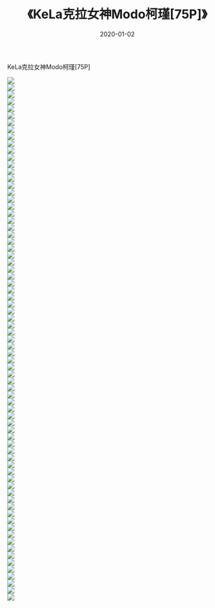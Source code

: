 ﻿---
layout: post
title:  《KeLa克拉女神Modo柯瑾[75P]》
date:   2020-01-02
img: http://pic.660000.xyz/1:/唯美/2020/KeLa克拉女神Modo柯瑾[75P]/000.jpg
categories: [美女, 清纯, 唯美]
---

KeLa克拉女神Modo柯瑾[75P]

  ![](http://pic.660000.xyz/1:/唯美/2020/KeLa克拉女神Modo柯瑾[75P]/001.jpg) <br> ![](http://pic.660000.xyz/1:/唯美/2020/KeLa克拉女神Modo柯瑾[75P]/002.jpg) <br> ![](http://pic.660000.xyz/1:/唯美/2020/KeLa克拉女神Modo柯瑾[75P]/003.jpg) <br> ![](http://pic.660000.xyz/1:/唯美/2020/KeLa克拉女神Modo柯瑾[75P]/004.jpg) <br> ![](http://pic.660000.xyz/1:/唯美/2020/KeLa克拉女神Modo柯瑾[75P]/005.jpg) <br> ![](http://pic.660000.xyz/1:/唯美/2020/KeLa克拉女神Modo柯瑾[75P]/006.jpg) <br> ![](http://pic.660000.xyz/1:/唯美/2020/KeLa克拉女神Modo柯瑾[75P]/007.jpg) <br> ![](http://pic.660000.xyz/1:/唯美/2020/KeLa克拉女神Modo柯瑾[75P]/008.jpg) <br> ![](http://pic.660000.xyz/1:/唯美/2020/KeLa克拉女神Modo柯瑾[75P]/009.jpg) <br> ![](http://pic.660000.xyz/1:/唯美/2020/KeLa克拉女神Modo柯瑾[75P]/010.jpg) <br> ![](http://pic.660000.xyz/1:/唯美/2020/KeLa克拉女神Modo柯瑾[75P]/011.jpg) <br> ![](http://pic.660000.xyz/1:/唯美/2020/KeLa克拉女神Modo柯瑾[75P]/012.jpg) <br> ![](http://pic.660000.xyz/1:/唯美/2020/KeLa克拉女神Modo柯瑾[75P]/013.jpg) <br> ![](http://pic.660000.xyz/1:/唯美/2020/KeLa克拉女神Modo柯瑾[75P]/014.jpg) <br> ![](http://pic.660000.xyz/1:/唯美/2020/KeLa克拉女神Modo柯瑾[75P]/015.jpg) <br> ![](http://pic.660000.xyz/1:/唯美/2020/KeLa克拉女神Modo柯瑾[75P]/016.jpg) <br> ![](http://pic.660000.xyz/1:/唯美/2020/KeLa克拉女神Modo柯瑾[75P]/017.jpg) <br> ![](http://pic.660000.xyz/1:/唯美/2020/KeLa克拉女神Modo柯瑾[75P]/018.jpg) <br> ![](http://pic.660000.xyz/1:/唯美/2020/KeLa克拉女神Modo柯瑾[75P]/019.jpg) <br> ![](http://pic.660000.xyz/1:/唯美/2020/KeLa克拉女神Modo柯瑾[75P]/020.jpg) <br> ![](http://pic.660000.xyz/1:/唯美/2020/KeLa克拉女神Modo柯瑾[75P]/021.jpg) <br> ![](http://pic.660000.xyz/1:/唯美/2020/KeLa克拉女神Modo柯瑾[75P]/022.jpg) <br> ![](http://pic.660000.xyz/1:/唯美/2020/KeLa克拉女神Modo柯瑾[75P]/023.jpg) <br> ![](http://pic.660000.xyz/1:/唯美/2020/KeLa克拉女神Modo柯瑾[75P]/024.jpg) <br> ![](http://pic.660000.xyz/1:/唯美/2020/KeLa克拉女神Modo柯瑾[75P]/025.jpg) <br> ![](http://pic.660000.xyz/1:/唯美/2020/KeLa克拉女神Modo柯瑾[75P]/026.jpg) <br> ![](http://pic.660000.xyz/1:/唯美/2020/KeLa克拉女神Modo柯瑾[75P]/027.jpg) <br> ![](http://pic.660000.xyz/1:/唯美/2020/KeLa克拉女神Modo柯瑾[75P]/028.jpg) <br> ![](http://pic.660000.xyz/1:/唯美/2020/KeLa克拉女神Modo柯瑾[75P]/029.jpg) <br> ![](http://pic.660000.xyz/1:/唯美/2020/KeLa克拉女神Modo柯瑾[75P]/030.jpg) <br> ![](http://pic.660000.xyz/1:/唯美/2020/KeLa克拉女神Modo柯瑾[75P]/031.jpg) <br> ![](http://pic.660000.xyz/1:/唯美/2020/KeLa克拉女神Modo柯瑾[75P]/032.jpg) <br> ![](http://pic.660000.xyz/1:/唯美/2020/KeLa克拉女神Modo柯瑾[75P]/033.jpg) <br> ![](http://pic.660000.xyz/1:/唯美/2020/KeLa克拉女神Modo柯瑾[75P]/034.jpg) <br> ![](http://pic.660000.xyz/1:/唯美/2020/KeLa克拉女神Modo柯瑾[75P]/035.jpg) <br> ![](http://pic.660000.xyz/1:/唯美/2020/KeLa克拉女神Modo柯瑾[75P]/036.jpg) <br> ![](http://pic.660000.xyz/1:/唯美/2020/KeLa克拉女神Modo柯瑾[75P]/037.jpg) <br> ![](http://pic.660000.xyz/1:/唯美/2020/KeLa克拉女神Modo柯瑾[75P]/038.jpg) <br> ![](http://pic.660000.xyz/1:/唯美/2020/KeLa克拉女神Modo柯瑾[75P]/039.jpg) <br> ![](http://pic.660000.xyz/1:/唯美/2020/KeLa克拉女神Modo柯瑾[75P]/040.jpg) <br> ![](http://pic.660000.xyz/1:/唯美/2020/KeLa克拉女神Modo柯瑾[75P]/041.jpg) <br> ![](http://pic.660000.xyz/1:/唯美/2020/KeLa克拉女神Modo柯瑾[75P]/042.jpg) <br> ![](http://pic.660000.xyz/1:/唯美/2020/KeLa克拉女神Modo柯瑾[75P]/043.jpg) <br> ![](http://pic.660000.xyz/1:/唯美/2020/KeLa克拉女神Modo柯瑾[75P]/044.jpg) <br> ![](http://pic.660000.xyz/1:/唯美/2020/KeLa克拉女神Modo柯瑾[75P]/045.jpg) <br> ![](http://pic.660000.xyz/1:/唯美/2020/KeLa克拉女神Modo柯瑾[75P]/046.jpg) <br> ![](http://pic.660000.xyz/1:/唯美/2020/KeLa克拉女神Modo柯瑾[75P]/047.jpg) <br> ![](http://pic.660000.xyz/1:/唯美/2020/KeLa克拉女神Modo柯瑾[75P]/048.jpg) <br> ![](http://pic.660000.xyz/1:/唯美/2020/KeLa克拉女神Modo柯瑾[75P]/049.jpg) <br> ![](http://pic.660000.xyz/1:/唯美/2020/KeLa克拉女神Modo柯瑾[75P]/050.jpg) <br> ![](http://pic.660000.xyz/1:/唯美/2020/KeLa克拉女神Modo柯瑾[75P]/051.jpg) <br> ![](http://pic.660000.xyz/1:/唯美/2020/KeLa克拉女神Modo柯瑾[75P]/052.jpg) <br> ![](http://pic.660000.xyz/1:/唯美/2020/KeLa克拉女神Modo柯瑾[75P]/053.jpg) <br> ![](http://pic.660000.xyz/1:/唯美/2020/KeLa克拉女神Modo柯瑾[75P]/054.jpg) <br> ![](http://pic.660000.xyz/1:/唯美/2020/KeLa克拉女神Modo柯瑾[75P]/055.jpg) <br> ![](http://pic.660000.xyz/1:/唯美/2020/KeLa克拉女神Modo柯瑾[75P]/056.jpg) <br> ![](http://pic.660000.xyz/1:/唯美/2020/KeLa克拉女神Modo柯瑾[75P]/057.jpg) <br> ![](http://pic.660000.xyz/1:/唯美/2020/KeLa克拉女神Modo柯瑾[75P]/058.jpg) <br> ![](http://pic.660000.xyz/1:/唯美/2020/KeLa克拉女神Modo柯瑾[75P]/059.jpg) <br> ![](http://pic.660000.xyz/1:/唯美/2020/KeLa克拉女神Modo柯瑾[75P]/060.jpg) <br> ![](http://pic.660000.xyz/1:/唯美/2020/KeLa克拉女神Modo柯瑾[75P]/061.jpg) <br> ![](http://pic.660000.xyz/1:/唯美/2020/KeLa克拉女神Modo柯瑾[75P]/062.jpg) <br> ![](http://pic.660000.xyz/1:/唯美/2020/KeLa克拉女神Modo柯瑾[75P]/063.jpg) <br> ![](http://pic.660000.xyz/1:/唯美/2020/KeLa克拉女神Modo柯瑾[75P]/064.jpg) <br> ![](http://pic.660000.xyz/1:/唯美/2020/KeLa克拉女神Modo柯瑾[75P]/065.jpg) <br> ![](http://pic.660000.xyz/1:/唯美/2020/KeLa克拉女神Modo柯瑾[75P]/066.jpg) <br> ![](http://pic.660000.xyz/1:/唯美/2020/KeLa克拉女神Modo柯瑾[75P]/067.jpg) <br> ![](http://pic.660000.xyz/1:/唯美/2020/KeLa克拉女神Modo柯瑾[75P]/068.jpg) <br> ![](http://pic.660000.xyz/1:/唯美/2020/KeLa克拉女神Modo柯瑾[75P]/069.jpg) <br> ![](http://pic.660000.xyz/1:/唯美/2020/KeLa克拉女神Modo柯瑾[75P]/070.jpg) <br> ![](http://pic.660000.xyz/1:/唯美/2020/KeLa克拉女神Modo柯瑾[75P]/071.jpg) <br> ![](http://pic.660000.xyz/1:/唯美/2020/KeLa克拉女神Modo柯瑾[75P]/072.jpg) <br> ![](http://pic.660000.xyz/1:/唯美/2020/KeLa克拉女神Modo柯瑾[75P]/073.jpg) <br> ![](http://pic.660000.xyz/1:/唯美/2020/KeLa克拉女神Modo柯瑾[75P]/074.jpg) <br> ![](http://pic.660000.xyz/1:/唯美/2020/KeLa克拉女神Modo柯瑾[75P]/075.jpg) <br>